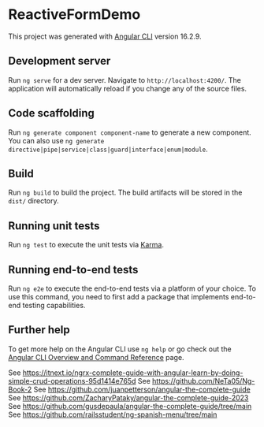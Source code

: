 # ReactiveFormDemo

This project was generated with [Angular CLI](https://github.com/angular/angular-cli) version 16.2.9.

## Development server

Run `ng serve` for a dev server. Navigate to `http://localhost:4200/`. The application will automatically reload if you change any of the source files.

## Code scaffolding

Run `ng generate component component-name` to generate a new component. You can also use `ng generate directive|pipe|service|class|guard|interface|enum|module`.

## Build

Run `ng build` to build the project. The build artifacts will be stored in the `dist/` directory.

## Running unit tests

Run `ng test` to execute the unit tests via [Karma](https://karma-runner.github.io).

## Running end-to-end tests

Run `ng e2e` to execute the end-to-end tests via a platform of your choice. To use this command, you need to first add a package that implements end-to-end testing capabilities.

## Further help

To get more help on the Angular CLI use `ng help` or go check out the [Angular CLI Overview and Command Reference](https://angular.io/cli) page.

See https://itnext.io/ngrx-complete-guide-with-angular-learn-by-doing-simple-crud-operations-95d1414e765d
See https://github.com/NeTa05/Ng-Book-2
See https://github.com/juanpetterson/angular-the-complete-guide
See https://github.com/ZacharyPataky/angular-the-complete-guide-2023
See https://github.com/gusdepaula/angular-the-complete-guide/tree/main
See https://github.com/railsstudent/ng-spanish-menu/tree/main

